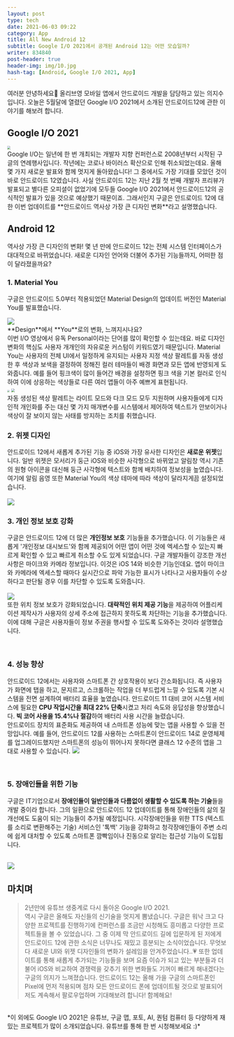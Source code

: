 ```yaml
---
layout: post
type: tech
date: 2021-06-03 09:22
category: App
title: All New Android 12
subtitle: Google I/O 2021에서 공개된 Android 12는 어떤 모습일까?
writer: 834840
post-header: true
header-img: img/10.jpg
hash-tag: [Android, Google I/O 2021, App]
---
```


여러분 안녕하세요💚 올리브영 모바일 앱에서 안드로이드 개발을 담당하고 있는 의지수입니다. 오늘은 5월달에 열렸던 Google I/O 2021에서 소개된 안드로이드12에 관한 이야기를 해보려 합니다.



## Google I/O 2021
<img src="img/01.png" style="zoom: 45%; display: center;">
<br />
Google I/O는 일년에 한 번 개최되는 개발자 지향 컨퍼런스로 2008년부터 시작된 구글의 연례행사입니다. 작년에는 코로나 바이러스 확산으로 인해 취소되었는데요. 올해 몇 가지 새로운 발표와 함께 멋지게 돌아왔습니다!
그 중에서도 가장 기대를 모았던 것이 바로 안드로이드 12였습니다. 사실 안드로이드 12는 지난 2월 첫 번째 개발자 프리뷰가 발표되고 별다른 오피셜이 없었기에 모두들 Google I/O 2021에서 안드로이드12의 공식적인 발표가 있을 것으로 예상했기 때문이죠.
그래서인지 구글은 안드로이드 12에 대한 이번 업데이트를 **안드로이드 역사상 가장 큰 디자인 변화**라고 설명했습니다.
<br/>

## Android 12

역사상 가장 큰 디자인의 변화! 몇 년 만에 안드로이드 12는 전체 시스템 인터페이스가 대대적으로 바뀌었습니다. 새로운 디자인 언어와 더불어 추가된 기능들까지, 어떠한 점이 달라졌을까요?

### 1. Material You

   구글은 안드로이드 5.0부터 적용되었던 Material Design의 업데이트 버전인 Material You를 발표했습니다.

<img src="img/02.png">
<br/>
**Design**에서 **You**로의 변화, 느껴지시나요? <br/>
이번 I/O 영상에서 유독 Personal이라는 단어를 많이 확인할 수 있는데요. 바로 디자인 변화의 핵심도 사용자 개개인의 자유로운 커스텀이 키워드였기 때문입니다.
Material You는 사용자의 전체 UI에서 일정하게 유지되는 사용자 지정 색상 팔레트를 자동 생성한 후 색상과 보색을 결정하여 정해진 컬러 테마들이 배경 화면과 모든 앱에 반영되게 도와줍니다.
예를 들어 핑크색이 많이 들어간 배경을 설정하면 핑크 색을 기본 컬러로 인식하여 이에 상응하는 색상들로 다른 여러 앱들이 아주 예쁘게 표현됩니다.  
<br/>
<img src="img/03.png" style="zoom: 30%; display: inline;">
<img src="img/04.png" style="zoom: 50%; display:inline;">
<br />  
자동 생성된 색상 팔레트는 라이트 모드와 다크 모드 모두 지원하며 사용자들에게 디자인적 개인화를 주는 대신 몇 가지 매개변수를 시스템에서 제어하여 텍스트가 안보이거나 색상이 잘 보이지 않는 사태를 방지하는 조치를 취했습니다.

<br />

### 2. 위젯 디자인

안드로이드 12에서 새롭게 추가된 기능 중 iOS와 가장 유사한 디자인은 **새로운 위젯**입니다. 일반 위젯은 모서리가 둥근 iOS와 비슷한 사각형으로 바뀌었고 알림창 역시 기존의 원형 아이콘을 대신해 둥근 사각형에 텍스트와 함께 배치하여 정보성을 높였습니다. 여기에 알림 음영 또한 Material You의 색상 테마에 따라 색상이 달라지게끔 설정되었습니다.  
<br/> <img src="img/05.png"> <br/>



### 3. 개인 정보 보호 강화

구글은 안드로이드 12에 더 많은 **개인정보 보호** 기능들을 추가했습니다. 이 기능들은 새롭게 '개인정보 대시보드'와 함께 제공되어 어떤 앱이 어떤 것에 엑세스할 수 있는지 빠르게 확인할 수 있고 빠르게 취소할 수도 있게 되었습니다. 구글 개발자들이 강조한 개선사항은 마이크와 카메라 정보입니다. 이것은 iOS 14와 비슷한 기능인데요. 앱이 마이크와 카메라에 엑세스할 때마다 실시간으로 파악 가능한 표시가 나타나고 사용자들이 수상하다고 판단될 경우 이를 차단할 수 있도록 도와줍니다.  
<br/> <img src="img/06.png"> <br/> 또한 위치 정보 보호가 강화되었습니다. **대략적인 위치 제공 기능**을 제공하여 어플리케이션 제작사가 사용자의 상세 주소에 접근하지 못하도록 차단하는 기능을 추가했습니다. 이에 대해 구글은 사용자들이 정보 주권을 행사할 수 있도록 도와주는 것이라 설명했습니다.


<br/>

### 4. 성능 향상

안드로이드 12에서는 사용자와 스마트폰 간 상호작용이 보다 간소화됩니다. 즉 사용자가 화면에 탭을 하고, 문지르고, 스크롤하는 작업을 더 부드럽게 느낄 수 있도록 기본 시스템을 전면 설계하여 배터리 효율을 높였습니다. 안드로이드 11 대비 코어 시스템 서비스에 필요한 **CPU 작업시간을 최대 22% 단축**시켰고 처리 속도와 응답성을 향상했습니다. **빅 코어 사용을 15.4%나 절감**하여 배터리 사용 시간을 늘렸습니다.   
안드로이드 장치의 표준화도 제공하여 내 스마트폰 성능에 맞는 앱을 사용할 수 있을 전망입니다. 예를 들어, 안드로이드 12를 사용하는 스마트폰이 안드로이드 14로 운영체제를 업그레이드했지만 스마트폰의 성능이 뛰어나지 못하다면 클래스 12 수준의 앱을 그대로 사용할 수 있습니다.
<img src="img/08.png">


<br/>

### 5. 장애인들을 위한 기능

구글은 IT기업으로서 **장애인들이 일반인들과 다름없이 생활할 수 있도록 하는 기술**들을 개발 중이라 합니다. 그의 일환으로 안드로이드 12 업데이트를 통해 장애인들의 삶의 질 개선에도 도움이 되는 기능들이 추가될 예정입니다.
시각장애인들을 위한 TTS (텍스트를 소리로 변환해주는 기술) 서비스인 '톡백' 기능을 강화하고 청각장애인들이 주변 소리에 쉽게 대처할 수 있도록 스마트폰 깜빡임이나 진동으로 알리는 접근성 기능이 도입됩니다.  

<br/>
<img src="img/07.png">



## 마치며 

> 2년만에 유튜브 생중계로 다시 돌아온 Google I/O 2021.  
> 역시 구글은 올해도 자신들의 신기술을 멋지게 뽐냈습니다. 구글은 워낙 크고 다양한 프로젝트를 진행하기에 컨퍼런스를 조금만 시청해도 흥미롭고 다양한 프로젝트들을 볼 수 있었습니다. 그 중 이제 막 안드로이드 길에 입문하게 된 저에게 안드로이드 12에 관한 소식은 너무나도 재밌고 흥분되는 소식이었습니다.
> 무엇보다 새로운 UI와 위젯 디자인들의 변화가 설레임을 안겨주었습니다..💗 또한 업데이트를 통해 새롭게 추가되는 기능들을 보며 요즘 이슈가 되고 있는 부분들과 더불어 iOS와 비교하여 경쟁력을 갖추기 위한 변화들도 기꺼이 빠르게 해내겠다는 구글의 의지가 느껴졌습니다.
> 안드로이드 12는 올해 가을 구글의 스마트폰인 Pixel에 먼저 적용되며 점차 모든 안드로이드 폰에 업데이트될 것으로 발표되어 저도 계속해서 팔로우업하며 기대해보려 합니다! 함께해요!

<br />
*이 외에도 Google I/O 2021은 유튜브, 구글 맵, 포토, AI, 퀀텀 컴퓨터 등 다양하게 재밌는 프로젝트가 많이 소개되었습니다. 유튜브를 통해 한 번 시청해보세요 :)*
